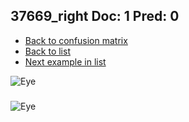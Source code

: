 ## 37669_right Doc: 1 Pred: 0
- [Back to confusion matrix](https://github.com/juliandewit/kaggle_retinopathy/blob/master/matrix.md)
- [Back to list](https://github.com/juliandewit/kaggle_retinopathy/blob/master/lists/10/list.md)
- [Next example in list](https://github.com/juliandewit/kaggle_retinopathy/blob/master/lists/10/37/37675_right.md)

![Eye](https://retinopaty.blob.core.windows.net/size1024/37669_right_1.jpeg)

### 

![Eye]()
